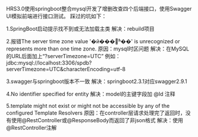 HRS3.0使用springboot整合mysql开发了增删改查四个后端接口，使用Swagger UI模拟前端进行接口测试。 踩过的坑如下：

1.SpringBoot启动提示找不到或无法加载主类 解决：rebuild项目

2.报错The server time zone value '�й���׼ʱ��' is unrecognized or represents more than one time zone. 原因：mysql时区问题 解决：在MySQL的URL后面加上“?serverTimezone=UTC” 例如：jdbc:mysql://localhost:3306/spdb?serverTimezone=UTC&characterEncoding=utf-8

3.swagger与springboot版本不一致 解决：springboot2.3.1对应swagger2.9.1

4.No identifier specified for entity 解决：model的主键字段加 @Id 注释

5.template might not exist or might not be accessible by any of the configured Template Resolvers 原因：在controller层请求处理完了返回时，没有使用@RestController或@ResponseBody而返回了非json格式 解决：使用@RestController注解
